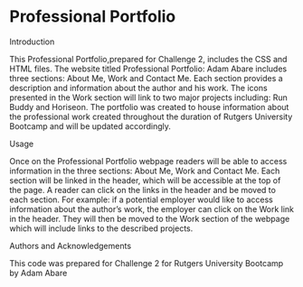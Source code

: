 # Professional Portfolio 

Introduction

This Professional Portfolio,prepared for Challenge 2, includes the CSS and HTML files. The website titled Professional Portfolio: Adam Abare includes three sections: About Me, Work and Contact Me. Each section provides a description and information about the author and his work. The icons presented in the Work section will link to two major projects including: Run Buddy and Horiseon. The portfolio was created to house information about the professional work created throughout the duration of Rutgers University Bootcamp and will be updated accordingly.

Usage 

Once on the Professional Portfolio webpage readers will be able to access information in the three sections: About Me, Work and Contact Me. Each section will be linked in the header, which will be accessible at the top of the page. A reader can click on the links in the header and be moved to each section. For example: if a potential employer would like to access information about the author’s work, the employer can click on the Work link in the header. They will then be moved to the Work section of the webpage which will include links to the described projects. 

Authors and Acknowledgements

This code was prepared for Challenge 2 for Rutgers University Bootcamp by Adam Abare

